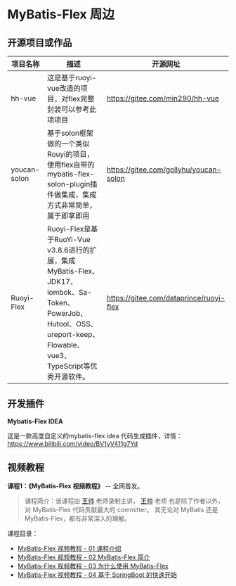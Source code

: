 # MyBatis-Flex 周边

## 开源项目或作品

| 项目名称 |  描述  | 开源网址    |
| -------- | -------- | -------- |
| hh-vue   | 这是基于ruoyi-vue改造的项目，对flex完整封装可以参考此项项目  | https://gitee.com/min290/hh-vue |
| youcan-solon  | 基于solon框架做的一个类似Rouyi的项目，使用flex自带的mybatis-flex-solon-plugin插件做集成，集成方式非常简单，属于即拿即用  | https://gitee.com/gollyhu/youcan-solon |
| Ruoyi-Flex  | Ruoyi-Flex是基于RuoYi-Vue v3.8.6进行的扩展，集成MyBatis-Flex、JDK17、lombok、Sa-Token、PowerJob、Hutool、OSS、ureport-keep、Flowable、vue3、TypeScript等优秀开源软件。  | https://gitee.com/dataprince/ruoyi-flex |

## 开发插件

**Mybatis-Flex IDEA**

这是一款高度自定义的mybatis-flex idea 代码生成插件，详情：https://www.bilibili.com/video/BV1yV411g7Yd

## 视频教程

**课程1：《MyBatis-Flex 视频教程》** -- 全网首发。
> 课程简介：该课程由 [王帅](https://gitee.com/Suomm) 老师录制主讲， [王帅](https://gitee.com/Suomm) 老师 也是除了作者以外，对 MyBatis-Flex 代码贡献最大的 committer。
> 其无论对 MyBatis 还是 MyBatis-Flex，都有非常深入的理解。

课程目录：

- [MyBatis-Flex 视频教程 - 01 课程介绍](https://www.bilibili.com/video/BV11h411A7cU)
- [MyBatis-Flex 视频教程 - 02 MyBatis-Flex 简介](https://www.bilibili.com/video/BV1GW4y1f7vt)
- [MyBatis-Flex 视频教程 - 03 为什么使用 MyBatis-Flex](https://www.bilibili.com/video/BV1us4y167gk)
- [MyBatis-Flex 视频教程 - 04 基于 SpringBoot 的快速开始](https://www.bilibili.com/video/BV1yW4y1Z74j)